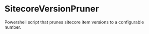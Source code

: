 # SitecoreVersionPruner
Powershell script that prunes sitecore item versions to a configurable number.
